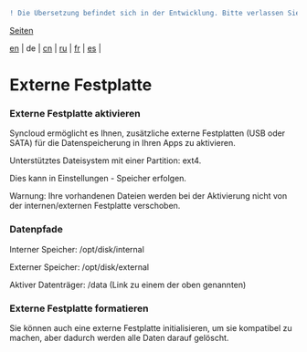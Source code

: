 ```diff
! Die Übersetzung befindet sich in der Entwicklung. Bitte verlassen Sie sich auf die englische Originalversion.
```

[Seiten](https://github.com/syncloud/docs/blob/master/de/index.md#seiten)

[en](https://github.com/syncloud/platform/wiki/External-Disk) | 
de | 
[cn](https://github.com/syncloud/docs/blob/master/cn/content/External-Disk.md) | 
[ru](https://github.com/syncloud/docs/blob/master/ru/content/External-Disk.md) | 
[fr](https://github.com/syncloud/docs/blob/master/fr/content/External-Disk.md) | 
[es](https://github.com/syncloud/docs/blob/master/es/content/External-Disk.md) | 

# Externe Festplatte

### Externe Festplatte aktivieren

Syncloud ermöglicht es Ihnen, zusätzliche externe Festplatten (USB oder SATA) für die Datenspeicherung in Ihren Apps zu aktivieren.

Unterstütztes Dateisystem mit einer Partition: ext4.

Dies kann in Einstellungen - Speicher erfolgen.

Warnung: Ihre vorhandenen Dateien werden bei der Aktivierung nicht von der internen/externen Festplatte verschoben.

### Datenpfade

Interner Speicher: /opt/disk/internal

Externer Speicher: /opt/disk/external

Aktiver Datenträger: /data (Link zu einem der oben genannten)

### Externe Festplatte formatieren

Sie können auch eine externe Festplatte initialisieren, um sie kompatibel zu machen, aber dadurch werden alle Daten darauf gelöscht.
